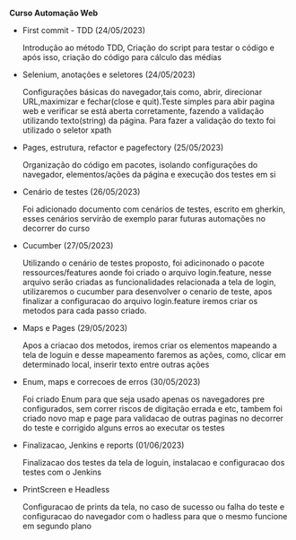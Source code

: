 **Curso Automação Web**

* First commit - TDD (24/05/2023)

  Introdução ao método TDD, Criação do script para testar o código e após isso, criação do código para cálculo das 
  médias

* Selenium, anotações e seletores (24/05/2023)

  Configurações básicas do navegador,tais como, abrir, direcionar URL,maximizar e fechar(close e quit).Teste simples para 
  abir pagina web e verificar se está aberta corretamente, fazendo a validação utilizando texto(string) da 
  página. Para fazer a validação do texto foi utilizado o seletor xpath

* Pages, estrutura, refactor e pagefectory (25/05/2023)

  Organização do código em pacotes, isolando configurações do navegador, elementos/ações da página e execução dos 
  testes em si

* Cenário de testes (26/05/2023)

  Foi adicionado documento com cenários de testes, escrito em gherkin, esses cenários servirão de exemplo parar 
  futuras automações no decorrer do curso

* Cucumber (27/05/2023)
  
  Utilizando o cenário de testes proposto, foi adicinonado o pacote ressources/features aonde foi criado o arquivo 
  login.feature, nesse arquivo serão criadas as funcionalidades relacionada a tela de login, utilizaremos o cucumber 
  para desenvolver o cenario de teste, apos finalizar a configuracao do arquivo login.feature iremos criar os metodos 
  para cada passo criado.

* Maps e Pages (29/05/2023)

  Apos a criacao dos metodos, iremos criar os elementos mapeando a tela de loguin e desse mapeamento faremos as ações, 
  como, clicar em determinado local, inserir texto entre outras ações

* Enum, maps e correcoes de erros (30/05/2023)
  
  Foi criado Enum para que seja usado apenas os navegadores pre configurados, sem correr riscos de digitação errada e etc,
  tambem foi criado novo map e page para validacao de outras paginas no decorrer do teste e corrigido alguns erros ao executar
  os testes

* Finalizacao, Jenkins e reports (01/06/2023)
  
  Finalizacao dos testes da tela de loguin, instalacao e configuracao dos testes com o Jenkins

* PrintScreen e Headless

  Configuracao de prints da tela, no caso de sucesso ou falha do teste e configuracao do navegador  com o hadless para 
  que o mesmo funcione em segundo plano
  